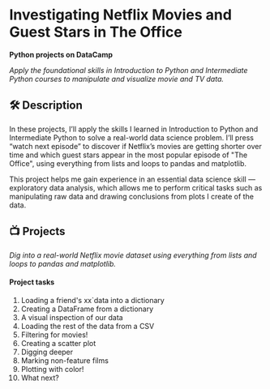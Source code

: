 # Investigating Netflix Movies and Guest Stars in The Office
**Python projects on DataCamp**

*Apply the foundational skills in Introduction to Python and Intermediate Python courses to manipulate and visualize movie and TV data.*

## 🛠️ Description
In these projects, I’ll apply the skills I learned in Introduction to Python and Intermediate Python to solve a real-world data science problem. I’ll press “watch next episode” to discover if Netflix’s movies are getting shorter over time and which guest stars appear in the most popular episode of "The Office", using everything from lists and loops to pandas and matplotlib.

This project helps me gain experience in an essential data science skill — exploratory data analysis, which allows me to perform critical tasks such as manipulating raw data and drawing conclusions from plots I create of the data.

## 📺 Projects

*Dig into a real-world Netflix movie dataset using everything from lists and loops to pandas and matplotlib.*

#### Project tasks
1. Loading a friend's xx`data into a dictionary
2. Creating a DataFrame from a dictionary
3. A visual inspection of our data
4. Loading the rest of the data from a CSV
5. Filtering for movies!
6. Creating a scatter plot
7. Digging deeper
8. Marking non-feature films
9. Plotting with color!
10. What next?

